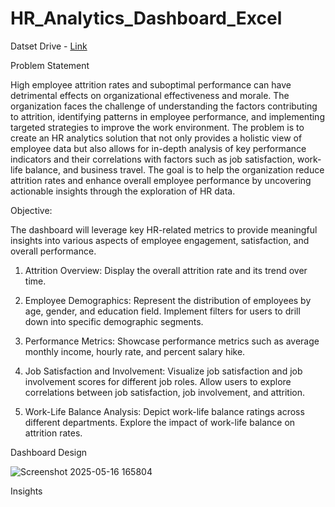 # HR_Analytics_Dashboard_Excel

Datset Drive - [Link](https://drive.google.com/file/d/153KjM7VsidNPu9LYNgdgEb9ZO6VVcgCj/view?usp=drive_link)

Problem Statement

High employee attrition rates and suboptimal performance can have detrimental effects on organizational effectiveness and morale. The organization faces the challenge of understanding the factors contributing to attrition, identifying patterns in employee performance, and implementing targeted strategies to improve the work environment. The problem is to create an HR analytics solution that not only provides a holistic view of employee data but also allows for in-depth analysis of key performance indicators and their correlations with factors such as job satisfaction, work-life balance, and business travel. The goal is to help the organization reduce attrition rates and enhance overall employee performance by uncovering actionable insights through the exploration of HR data.

Objective:

The dashboard will leverage key HR-related metrics to provide meaningful insights into various aspects of employee engagement, satisfaction, and overall performance.

1.	Attrition Overview: Display the overall attrition rate and its trend over time.

2.	Employee Demographics: Represent the distribution of employees by age, gender, and education field. Implement filters for users to drill down into specific
demographic segments.

4.	Performance Metrics: Showcase performance metrics such as average monthly income, hourly rate, and percent salary hike.

5.	Job Satisfaction and Involvement: Visualize job satisfaction and job involvement scores for different job roles. Allow users to explore correlations between job satisfaction, job involvement, and attrition.

6.	Work-Life Balance Analysis: Depict work-life balance ratings across different departments. Explore the impact of work-life balance on attrition rates.

Dashboard Design 

![Screenshot 2025-05-16 165804](https://github.com/user-attachments/assets/90edc0e9-af94-4970-9d50-9519b0c145c2)

Insights 
